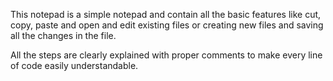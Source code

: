 This notepad is a simple notepad and contain all the basic features like cut, copy, paste and open and edit existing files or creating new files and saving all the changes in the file.

All the steps are clearly explained with proper comments to make every line of code easily understandable.